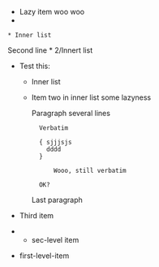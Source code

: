 * Lazy
item
woo
woo
*   

    * Inner list
Second line
    * 2/Innert list
* Test this:
    
    * Inner list
    * Item two in inner list
 some lazyness

        Paragraph
        several lines
        
            Verbatim

            { sjjjsjs
              dddd  
            }

                Wooo, still verbatim

            OK?
        
        Last paragraph

* Third item 

* * sec-level item
* first-level-item